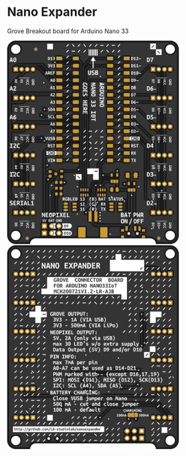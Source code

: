 # Nano Expander
Grove Breakout board for Arduino Nano 33

<img src="nanoExpander_v12/Assets/NanoExpander_Front.png" width="400px">   <img src="/nanoExpander_v12/Assets/NanoExpander_Back.png" width="400px">
